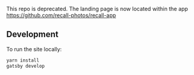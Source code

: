 This repo is deprecated. The landing page is now located within the app https://github.com/recall-photos/recall-app

## Development

To run the site locally:

```bash
yarn install
gatsby develop
```
